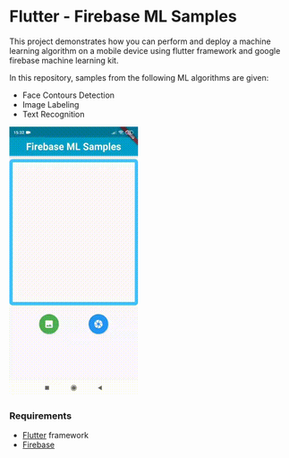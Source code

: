 # Flutter - Firebase ML Samples

This project demonstrates how you can perform and deploy a machine learning algorithm on a mobile device using flutter framework and google firebase machine learning kit. 

In this repository, samples from the following ML algorithms are given:

- Face Contours Detection
- Image Labeling
- Text Recognition

![sample_output](sample_output.gif)

### Requirements

- [Flutter](https://flutter.dev/) framework
- [Firebase](https://firebase.google.com/) 